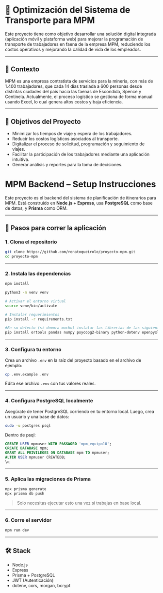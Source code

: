 # 🚀 Optimización del Sistema de Transporte para MPM

Este proyecto tiene como objetivo desarrollar una solución digital integrada (aplicación móvil y plataforma web) para mejorar la programación de transporte de trabajadores en faena de la empresa MPM, reduciendo los costos operativos y mejorando la calidad de vida de los empleados.

---

## 🧩 Contexto

MPM es una empresa contratista de servicios para la minería, con más de 1.400 trabajadores, que cada 14 días traslada a 600 personas desde distintas ciudades del país hacia las faenas de Escondida, Spence y Centinela. Actualmente, el proceso logístico se gestiona de forma manual usando Excel, lo cual genera altos costos y baja eficiencia.

---

## 🎯 Objetivos del Proyecto

- Minimizar los tiempos de viaje y espera de los trabajadores.
- Reducir los costos logísticos asociados al transporte.
- Digitalizar el proceso de solicitud, programación y seguimiento de viajes.
- Facilitar la participación de los trabajadores mediante una aplicación intuitiva.
- Generar análisis y reportes para la toma de decisiones.


# MPM Backend – Setup Instrucciones

Este proyecto es el backend del sistema de planificación de itinerarios para MPM. Está construido en **Node.js + Express**, usa **PostgreSQL** como base de datos, y **Prisma** como ORM.

---

## 🚀 Pasos para correr la aplicación

### 1. Clona el repositorio

```bash
git clone https://github.com/renatoqueirolo/proyecto-mpm.git
cd proyecto-mpm
```

---

### 2. Instala las dependencias

```bash
npm install

python3 -m venv venv

# Activar el entorno virtual
source venv/bin/activate

# Instalar requerimientos
pip install -r requirements.txt

#En su defecto (si demora mucho) instalar las librerias de las siguiente forma
pip install ortools pandas numpy psycopg2-binary python-dotenv openpyxl SQLAlchemy
```

---

### 3. Configura tu entorno

Crea un archivo `.env` en la raíz del proyecto basado en el archivo de ejemplo:

```bash
cp .env.example .env
```

Edita ese archivo `.env` con tus valores reales.

---

### 4. Configura PostgreSQL localmente

Asegúrate de tener PostgreSQL corriendo en tu entorno local. Luego, crea un usuario y una base de datos:

```bash
sudo -u postgres psql
```

Dentro de psql:

```sql
CREATE USER mpmuser WITH PASSWORD 'mpm_equipo10';
CREATE DATABASE mpm;
GRANT ALL PRIVILEGES ON DATABASE mpm TO mpmuser;
ALTER USER mpmuser CREATEDB;
\q
```

---

### 5. Aplica las migraciones de Prisma

```bash
npx prisma generate
npx prisma db push
```

> Solo necesitas ejecutar esto una vez si trabajas en base local.

---

### 6. Corre el servidor

```bash
npm run dev
```

---

## 🛠️ Stack

- Node.js
- Express
- Prisma + PostgreSQL
- JWT (Autenticación)
- dotenv, cors, morgan, bcrypt

